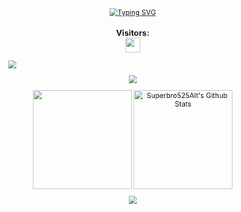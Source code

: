<div id="about-me" align="center">
<a href="https://git.io/typing-svg"><img src="https://readme-typing-svg.demolab.com?font=Roboto+Condensed&weight=750&size=30&duration=5000&pause=3000&color=1890ff&center=true&vCenter=true&width=550&lines=Hello+World!+This+is+Paul+Hodges!" alt="Typing SVG" /></a>
</div>

### <div align="center"> Visitors: <div align="center"><img align="center" height="30px" src="https://profile-counter.glitch.me/Superbro525Alt/count.svg" /></div></div>

<img align="center" src="https://github-readme-activity-graph.vercel.app/graph?username=Superbro525Alt&bg_color=222222&color=ffffff&line=1890ff&point=ffffff&area=true&hide_border=false" />
<p align="center">
<img align="center" src="https://github-profile-trophy.vercel.app/?username=Superbro525Alt&theme=darkhub&no-frame=true&column=4&margin-w=36&margin-h=12" />
</p>
<p align="center">
<img align="center" height="200px" src="https://github-readme-stats.vercel.app/api/top-langs/?username=Superbro525Alt&langs_count=8&theme=dark&layout=compact" />
<img align="center" height="200px" src="https://github-readme-stats-git-masterrstaa-rickstaa.vercel.app/api?username=Superbro525Alt&show_icons=true&count_private=true&include_all_commits=true&line_height=25&theme=dark" alt="Superbro525Alt's Github Stats" />
</p>
</p>
<div align="center" style="font-size: 25px;font-weight: 900;">
  <a href="https://github.com/starlitnightsky">
    <img src="https://github-readme-streak-stats.herokuapp.com?user=Superbro525Alt&theme=dark" />
  </a>
</div>
</section>
